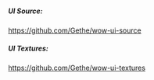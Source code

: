 ##### UI Source:
https://github.com/Gethe/wow-ui-source

##### UI Textures:
https://github.com/Gethe/wow-ui-textures